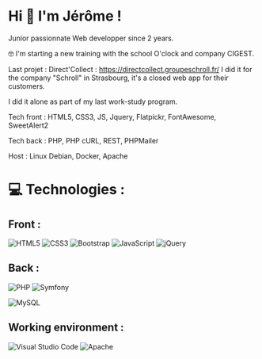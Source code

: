 # Hi :wave: I'm Jérôme !

Junior passionnate Web developper since 2 years. 



:nerd_face: I'm starting a new training with the school O'clock and company CIGEST.

Last projet : Direct'Collect : https://directcollect.groupeschroll.fr/ I did it for the company "Schroll" in Strasbourg, it's a closed web app for their customers.

I did it alone as part of my last work-study program.

Tech front : HTML5, CSS3, JS, Jquery, Flatpickr, FontAwesome, SweetAlert2

Tech back : PHP, PHP cURL, REST, PHPMailer

Host : Linux Debian, Docker, Apache


# :computer: Technologies : 

## Front :

![HTML5](https://img.shields.io/badge/html5-%23E34F26.svg?style=for-the-badge&logo=html5&logoColor=white) ![CSS3](https://img.shields.io/badge/css3-%231572B6.svg?style=for-the-badge&logo=css3&logoColor=white) ![Bootstrap](https://img.shields.io/badge/bootstrap-%23563D7C.svg?style=for-the-badge&logo=bootstrap&logoColor=white) ![JavaScript](https://img.shields.io/badge/javascript-%23323330.svg?style=for-the-badge&logo=javascript&logoColor=%23F7DF1E) 	![jQuery](https://img.shields.io/badge/jquery-%230769AD.svg?style=for-the-badge&logo=jquery&logoColor=white)

## Back :

![PHP](https://img.shields.io/badge/php-%23777BB4.svg?style=for-the-badge&logo=php&logoColor=white) ![Symfony](https://img.shields.io/badge/symfony-%23000000.svg?style=for-the-badge&logo=symfony&logoColor=white)

![MySQL](https://img.shields.io/badge/mysql-%2300f.svg?style=for-the-badge&logo=mysql&logoColor=white) 

## Working environment :

![Visual Studio Code](https://img.shields.io/badge/Visual%20Studio%20Code-0078d7.svg?style=for-the-badge&logo=visual-studio-code&logoColor=white) 	![Apache](https://img.shields.io/badge/apache-%23D42029.svg?style=for-the-badge&logo=apache&logoColor=white)
